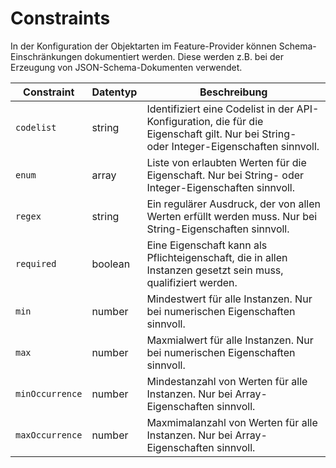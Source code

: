 <a name="constraints"></a>

# Constraints

In der Konfiguration der Objektarten im Feature-Provider können Schema-Einschränkungen dokumentiert werden. Diese werden z.B. bei der Erzeugung von JSON-Schema-Dokumenten verwendet.

|Constraint |Datentyp |Beschreibung
| --- | --- | ---
|`codelist` |string |Identifiziert eine Codelist in der API-Konfiguration, die für die Eigenschaft gilt. Nur bei String- oder Integer-Eigenschaften sinnvoll.
|`enum` |array |Liste von erlaubten Werten für die Eigenschaft. Nur bei String- oder Integer-Eigenschaften sinnvoll.
|`regex` |string |Ein regulärer Ausdruck, der von allen Werten erfüllt werden muss. Nur bei String-Eigenschaften sinnvoll.
|`required` |boolean |Eine Eigenschaft kann als Pflichteigenschaft, die in allen Instanzen gesetzt sein muss, qualifiziert werden.
|`min` |number |Mindestwert für alle Instanzen. Nur bei numerischen Eigenschaften sinnvoll.
|`max` |number |Maxmialwert für alle Instanzen. Nur bei numerischen Eigenschaften sinnvoll.
|`minOccurrence` |number |Mindestanzahl von Werten für alle Instanzen. Nur bei Array-Eigenschaften sinnvoll.
|`maxOccurrence` |number |Maxmimalanzahl von Werten für alle Instanzen. Nur bei Array-Eigenschaften sinnvoll.
